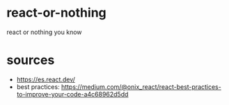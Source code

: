 # react-or-nothing

react or nothing you know

# sources

- https://es.react.dev/
- best practices: https://medium.com/@onix_react/react-best-practices-to-improve-your-code-a4c68962d5dd
